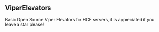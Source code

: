 ## ViperElevators
Basic Open Source Viper Elevators for HCF servers, it is appreciated if you leave a star please!
